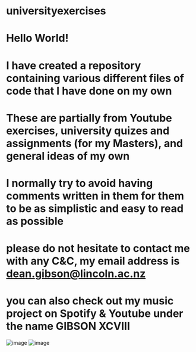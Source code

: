 # universityexercises
# Hello World!
# I have created a repository containing various different files of code that I have done on my own
# These are partially from Youtube exercises, university quizes and assignments (for my Masters), and general ideas of my own
# I normally try to avoid having comments written in them for them to be as simplistic and easy to read as possible
# please do not hesitate to contact me with any C&C, my email address is dean.gibson@lincoln.ac.nz 
# you can also check out my music project on Spotify & Youtube under the name GIBSON XCVIII

![image](https://user-images.githubusercontent.com/121531239/209752919-2ae79ed9-9e2e-4138-a205-70fda4afe8f8.png)
![image](https://user-images.githubusercontent.com/121531239/209752942-913e1c76-3752-4dd1-9cea-62c09c7959c7.png)
